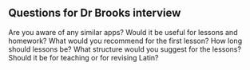 ## Questions for Dr Brooks interview

Are you aware of any similar apps?
Would it be useful for lessons and homework?
What would you recommend for the first lesson?
How long should lessons be?
What structure would you suggest for the lessons?
Should it be for teaching or for revising Latin?